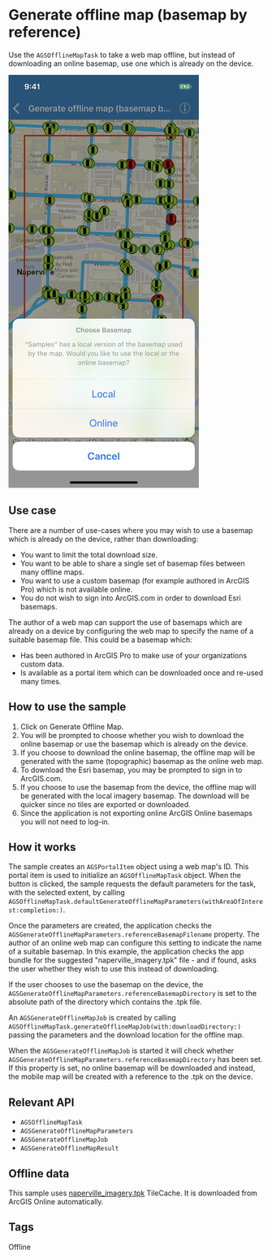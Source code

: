 # Generate offline map (basemap by reference)

Use the `AGSOfflineMapTask` to take a web map offline, but instead of downloading an online basemap, use one which is already on the device.

![Screenshot](image1.png)

## Use case

There are a number of use-cases where you may wish to use a basemap which is already on the device, rather than downloading:

* You want to limit the total download size.
* You want to be able to share a single set of basemap files between many offline maps.
* You want to use a custom basemap (for example authored in ArcGIS Pro) which is not available online.
* You do not wish to sign into ArcGIS.com in order to download Esri basemaps.

The author of a web map can support the use of basemaps which are already on a device by configuring the web map to specify the name of a suitable basemap file. This could be a basemap which:

* Has been authored in ArcGIS Pro to make use of your organizations custom data.
* Is available as a portal item which can be downloaded once and re-used many times.

## How to use the sample

1. Click on Generate Offline Map.
2. You will be prompted to choose whether you wish to download the online basemap or use the basemap which is already on the device.
3. If you choose to download the online basemap, the offline map will be generated with the same (topographic) basemap as the online web map.
4. To download the Esri basemap, you may be prompted to sign in to ArcGIS.com.
5. If you choose to use the basemap from the device, the offline map will be generated with the local imagery basemap. The download will be quicker since no tiles are exported or downloaded.
6. Since the application is not exporting online ArcGIS Online basemaps you will not need to log-in.

## How it works

The sample creates an `AGSPortalItem` object using a web map's ID. This portal item is used to initialize an `AGSOfflineMapTask` object. When the button is clicked, the sample requests the default parameters for the task, with the selected extent, by calling `AGSOfflineMapTask.defaultGenerateOfflineMapParameters(withAreaOfInterest:completion:)`. 

Once the parameters are created, the application checks the `AGSGenerateOfflineMapParameters.referenceBasemapFilename` property. The author of an online web map can configure this setting to indicate the name of a suitable basemap. In this example, the application checks the app bundle for the suggested "naperville_imagery.tpk" file - and if found, asks the user whether they wish to use this instead of downloading.

If the user chooses to use the basemap on the device, the `AGSGenerateOfflineMapParameters.referenceBasemapDirectory` is set to the absolute path of the directory which contains the .tpk file.

An `AGSGenerateOfflineMapJob` is created by calling `AGSOfflineMapTask.generateOfflineMapJob(with:downloadDirectory:)` passing the parameters and the download location for the offline map.

When the `AGSGenerateOfflineMapJob` is started it will check whether `AGSGenerateOfflineMapParameters.referenceBasemapDirectory` has been set. If this property is set, no online basemap will be downloaded and instead, the mobile map will be created with a reference to the .tpk on the device.

## Relevant API

* `AGSOfflineMapTask`
* `AGSGenerateOfflineMapParameters`
* `AGSGenerateOfflineMapJob`
* `AGSGenerateOfflineMapResult`

## Offline data

This sample uses [naperville_imagery.tpk](https://arcgisruntime.maps.arcgis.com/home/item.html?id=628e8e3521cf45e9a28a12fe10c02c4d) TileCache. It is downloaded from ArcGIS Online automatically.

## Tags

Offline
